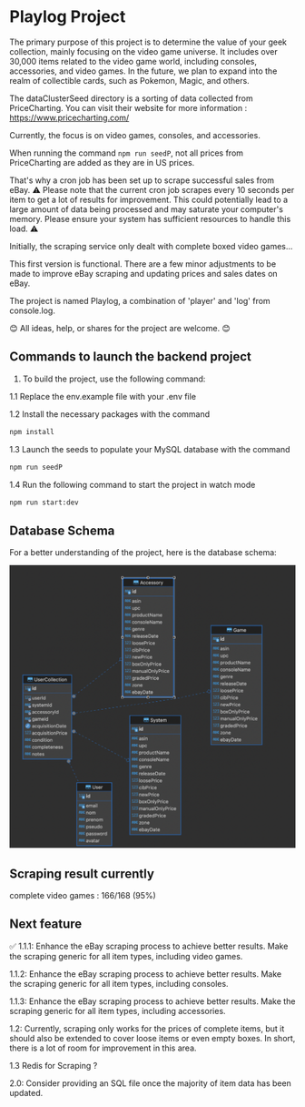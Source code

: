 # Playlog Project

The primary purpose of this project is to determine the value of your geek collection, mainly focusing on the video game universe. It includes over 30,000 items related to the video game world, including consoles, accessories, and video games. In the future, we plan to expand into the realm of collectible cards, such as Pokemon, Magic, and others.

The dataClusterSeed directory is a sorting of data collected from PriceCharting. You can visit their website for more information : https://www.pricecharting.com/

Currently, the focus is on video games, consoles, and accessories.

When running the command `npm run seedP`, not all prices from PriceCharting are added as they are in US prices.

That's why a cron job has been set up to scrape successful sales from eBay. ⚠️ Please note that the current cron job scrapes every 10 seconds per item to get a lot of results for improvement. This could potentially lead to a large amount of data being processed and may saturate your computer's memory. Please ensure your system has sufficient resources to handle this load. ⚠️

Initially, the scraping service only dealt with complete boxed video games...

This first version is functional. There are a few minor adjustments to be made to improve eBay scraping and updating prices and sales dates on eBay.

The project is named Playlog, a combination of 'player' and 'log' from console.log.

😊 All ideas, help, or shares for the project are welcome. 😊

## Commands to launch the backend project

1. To build the project, use the following command:

1.1 Replace the env.example file with your .env file

1.2 Install the necessary packages with the command

```bash
npm install
```

1.3 Launch the seeds to populate your MySQL database with the command

```bash
npm run seedP
```

1.4 Run the following command to start the project in watch mode

```bash
npm run start:dev
```

## Database Schema

For a better understanding of the project, here is the database schema:

![Database Schema](/img/Database.png)

## Scraping result currently

complete video games : 166/168 (95%)

## Next feature 

✅ 1.1.1: Enhance the eBay scraping process to achieve better results. Make the scraping generic for all item types, including video games. 

1.1.2: Enhance the eBay scraping process to achieve better results. Make the scraping generic for all item types, including consoles.

1.1.3: Enhance the eBay scraping process to achieve better results. Make the scraping generic for all item types, including accessories.

1.2: Currently, scraping only works for the prices of complete items, but it should also be extended to cover loose items or even empty boxes. In short, there is a lot of room for improvement in this area.

1.3 Redis for Scraping ? 

2.0: Consider providing an SQL file once the majority of item data has been updated.


